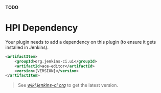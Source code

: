 __TODO__


# HPI Dependency
Your plugin needs to add a dependency on this plugin (to ensure it gets installed in Jenkins). 

```xml
<artifactItem>
    <groupId>org.jenkins-ci.ui</groupId>
    <artifactId>ace-editor</artifactId>
    <version>[VERSION]</version>
</artifactItem>
```

> See _[wiki.jenkins-ci.org](https://wiki.jenkins-ci.org/display/JENKINS/ACE+Editor+Plugin)_ to get the latest version.
